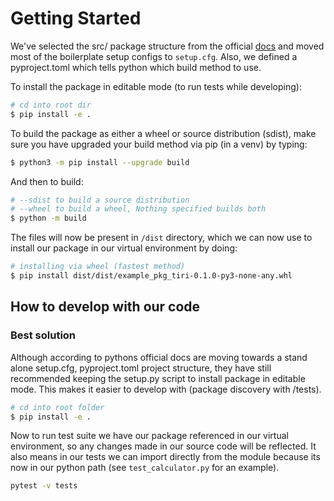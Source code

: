 # Getting Started

We've selected the src/ package structure from the official [docs](https://packaging.python.org/tutorials/packaging-projects/) and moved most of the boilerplate setup configs to ``setup.cfg``. Also, we defined a pyproject.toml which tells python which build method to use.

To install the package in editable mode (to run tests while developing):

```sh
# cd into root dir
$ pip install -e .
```

To build the package as either a wheel or source distribution (sdist), make sure you have upgraded your build method via pip (in a venv) by typing:

```sh
$ python3 -m pip install --upgrade build
```

And then to build:

```sh
# --sdist to build a source distribution
# --wheel to build a wheel, Nothing specified builds both
$ python -m build
```

The files will now be present in ``/dist`` directory, which we can now use to install our package in our virtual environment by doing:

```sh
# installing via wheel (fastest method)
$ pip install dist/dist/example_pkg_tiri-0.1.0-py3-none-any.whl 
```

## How to develop with our code

### Best solution

Although according to pythons official docs are moving towards a stand alone setup.cfg, pyproject.toml project structure, they have still recommended keeping the setup.py script to install package in editable mode. This makes it easier to develop with (package discovery with /tests).

```sh
# cd into root folder
$ pip install -e .
```

Now to run test suite we have our package referenced in our virtual environment, so any changes made in our source code will be reflected. It also means in our tests we can import directly from the module because its now in our python path (see ``test_calculator.py`` for an example).

```sh
pytest -v tests
```